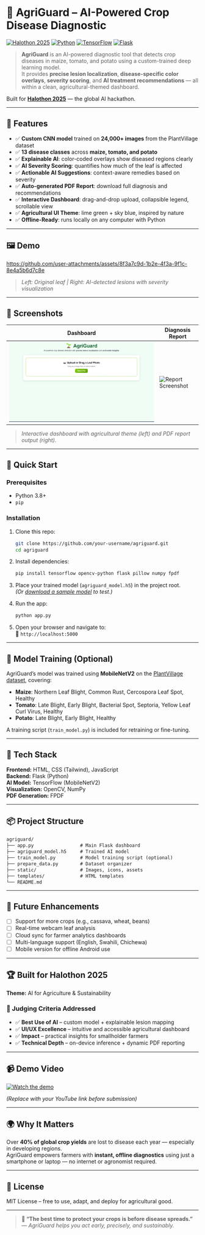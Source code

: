 # 🌱 AgriGuard – AI-Powered Crop Disease Diagnostic

[![Halothon 2025](https://img.shields.io/badge/Halothon-2025-84cc16?logo=devpost)](https://halothon-2025.devpost.com/)
[![Python](https://img.shields.io/badge/Python-3.8%2B-blue?logo=python)](https://python.org)
[![TensorFlow](https://img.shields.io/badge/TensorFlow-2.13%2B-orange?logo=tensorflow)](https://tensorflow.org)
[![Flask](https://img.shields.io/badge/Flask-Web_Dashboard-84cc16?logo=flask)](https://flask.palletsprojects.com)

> **AgriGuard** is an AI-powered diagnostic tool that detects crop diseases in maize, tomato, and potato using a custom-trained deep learning model.  
> It provides **precise lesion localization**, **disease-specific color overlays**, **severity scoring**, and **AI treatment recommendations** — all within a clean, agricultural-themed dashboard.

Built for **[Halothon 2025](https://halothon-2025.devpost.com/)** — the global AI hackathon.

---

## 🌾 Features

- ✅ **Custom CNN model** trained on **24,000+ images** from the PlantVillage dataset  
- ✅ **13 disease classes** across **maize, tomato, and potato**  
- ✅ **Explainable AI**: color-coded overlays show diseased regions clearly  
- ✅ **AI Severity Scoring**: quantifies how much of the leaf is affected  
- ✅ **Actionable AI Suggestions**: context-aware remedies based on severity  
- ✅ **Auto-generated PDF Report**: download full diagnosis and recommendations  
- ✅ **Interactive Dashboard**: drag-and-drop upload, collapsible legend, scrollable view  
- ✅ **Agricultural UI Theme**: lime green + sky blue, inspired by nature  
- ✅ **Offline-Ready**: runs locally on any computer with Python  

---

## 🖼️ Demo

https://github.com/user-attachments/assets/8f3a7c9d-1b2e-4f3a-9f1c-8e4a5b6d7c8e  

> *Left: Original leaf | Right: AI-detected lesions with severity visualization*

---

## 📸 Screenshots

| Dashboard | Diagnosis Report |
|------------|------------------|
| ![Dashboard Screenshot](Dashboard.png) | ![Report Screenshot](https://github.com/your-username/agriguard/assets/report-preview.png) |

> *Interactive dashboard with agricultural theme (left) and PDF report output (right).*

---

## 🚀 Quick Start

### Prerequisites
- Python 3.8+
- `pip`

### Installation

1. Clone this repo:
   ```bash
   git clone https://github.com/your-username/agriguard.git
   cd agriguard
   ```

2. Install dependencies:
   ```bash
   pip install tensorflow opencv-python flask pillow numpy fpdf
   ```

3. Place your trained model (`agriguard_model.h5`) in the project root.  
   *(Or [download a sample model](#model-training) to test.)*

4. Run the app:
   ```bash
   python app.py
   ```

5. Open your browser and navigate to:  
   🔗 `http://localhost:5000`

---

## 🧠 Model Training (Optional)

AgriGuard’s model was trained using **MobileNetV2** on the [PlantVillage dataset](https://www.kaggle.com/datasets/emmarex/plantdisease), covering:

* **Maize**: Northern Leaf Blight, Common Rust, Cercospora Leaf Spot, Healthy  
* **Tomato**: Late Blight, Early Blight, Bacterial Spot, Septoria, Yellow Leaf Curl Virus, Healthy  
* **Potato**: Late Blight, Early Blight, Healthy  

A training script (`train_model.py`) is included for retraining or fine-tuning.

---

## 🧩 Tech Stack

**Frontend:** HTML, CSS (Tailwind), JavaScript  
**Backend:** Flask (Python)  
**AI Model:** TensorFlow (MobileNetV2)  
**Visualization:** OpenCV, NumPy  
**PDF Generation:** FPDF  

---

## 📦 Project Structure

```
agriguard/
├── app.py                 # Main Flask dashboard
├── agriguard_model.h5     # Trained AI model
├── train_model.py         # Model training script (optional)
├── prepare_data.py        # Dataset organizer
├── static/                # Images, icons, assets
├── templates/             # HTML templates
└── README.md
```

---

## 🌱 Future Enhancements

- [ ] Support for more crops (e.g., cassava, wheat, beans)  
- [ ] Real-time webcam leaf analysis  
- [ ] Cloud sync for farmer analytics dashboards  
- [ ] Multi-language support (English, Swahili, Chichewa)  
- [ ] Mobile version for offline Android use  

---

## 🏆 Built for Halothon 2025

**Theme:** AI for Agriculture & Sustainability  

### 🧮 Judging Criteria Addressed
- ✅ **Best Use of AI** – custom model + explainable lesion mapping  
- ✅ **UI/UX Excellence** – intuitive and accessible agricultural dashboard  
- ✅ **Impact** – practical insights for smallholder farmers  
- ✅ **Technical Depth** – on-device inference + dynamic PDF reporting  

---

## 📹 Demo Video

[![Watch the demo](https://img.youtube.com/vi/your-video-id/0.jpg)](https://youtu.be/your-video-id)

*(Replace with your YouTube link before submission)*

---

## 🌍 Why It Matters

Over **40% of global crop yields** are lost to disease each year — especially in developing regions.  
AgriGuard empowers farmers with **instant, offline diagnostics** using just a smartphone or laptop — no internet or agronomist required.

---

## 📜 License

MIT License – free to use, adapt, and deploy for agricultural good.

---

> **🌾 “The best time to protect your crops is before disease spreads.”**  
> — *AgriGuard helps you act early, precisely, and sustainably.*
